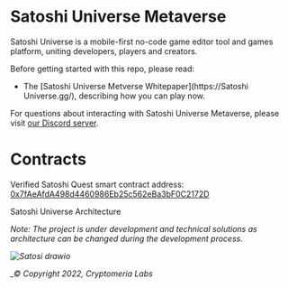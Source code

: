 

Satoshi Universe Metaverse
=================

Satoshi Universe is a mobile-first no-code game editor tool and games platform, uniting developers, players and creators.

Before getting started with this repo, please read:

* The [Satoshi Universe Metverse Whitepaper](https://Satoshi Universe.gg/), describing how you can play now.


For questions about interacting with Satoshi Universe Metaverse, please visit [our Discord server](https://discord.gg/ZYUQVhstdH).


Contracts
=========

<div class="Footer__Address-sc-1boiwfg-8 bhhWAT">Verified Satoshi Quest smart contract address:<!-- --> <span><a href="https://etherscan.io/address/0x7fAeAfdA498d4460986Eb25c562eBa3bF0C2172D" target="_blank">0x7fAeAfdA498d4460986Eb25c562eBa3bF0C2172D</a></span></div>



Satoshi Universe Architecture

<i>Note: The project is under development and technical solutions as architecture can be changed during the development process.<i/> 

![Satosi drawio](https://user-images.githubusercontent.com/104004620/164326664-f4475fa9-2c02-456d-97da-a78f1213f885.png)




_© Copyright 2022, Cryptomeria Labs
